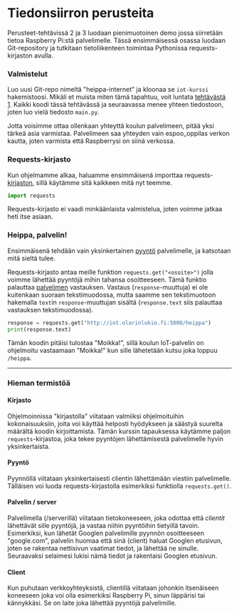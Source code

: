 # Tiedonsiirron perusteita
Perusteet-tehtävissä 2 ja 3 luodaan pienimuotoinen demo jossa
siirretään tietoa Raspberry Pi:stä palvelimelle. Tässä ensimmäisessä
osassa luodaan Git-repository ja tutkitaan tietoliikenteen toimintaa
Pythonissa requests-kirjaston avulla.

### Valmistelut
Luo uusi Git-repo nimeltä "heippa-internet" ja kloonaa se `iot-kurssi`
hakemistoosi. Mikäli et muista miten tämä tapahtuu, voit luntata
[tehtävästä 1](../perusteet-01/). Kaikki koodi tässä tehtävässä ja
seuraavassa menee yhteen tiedostoon, joten luo vielä tiedosto
`main.py`.

Jotta voisimme ottaa ollenkaan yhteyttä koulun palvelimeen, pitää yksi
tärkeä asia varmistaa. Palvelimeen saa yhteyden vain espoo_oppilas
verkon kautta, joten varmista että Raspberrysi on siinä verkossa.

### Requests-kirjasto
Kun ohjelmamme alkaa, haluamme ensimmäisenä importtaa
requests-[kirjaston](#kirjasto), sillä käytämme sitä kaikkeen mitä nyt teemme.

```python
import requests
```

Requests-kirjasto ei vaadi minkäänlaista valmistelua, joten voimme
jatkaa heti itse asiaan.

### Heippa, palvelin!
Ensimmäisenä tehdään vain yksinkertainen [pyyntö](#request) palvelimelle, ja
katsotaan mitä sieltä tulee.

Requests-kirjasto antaa meille funktion `requests.get("<osoite>")` jolla voimme
lähettää pyyntöjä mihin tahansa osoitteeseen. Tämä funktio palauttaa
[palvelimen](#server) vastauksen. Vastaus (`response`-muuttuja) ei 
ole kuitenkaan suoraan tekstimuodossa, mutta saamme sen tekstimuotoon 
hakemalla `text`in `response`-muuttujan sisältä (`response.text` siis 
palauttaa vastauksen tekstimuodossa).

```python
response = requests.get("http://iot.olarinlukio.fi:5000/heippa")
print(response.text)
```

Tämän koodin pitäisi tulostaa "Moikka!", sillä koulun IoT-palvelin on
ohjelmoitu vastaamaan "Moikka!" kun sille lähetetään kutsu joka loppuu
`/heippa`.

---
### Hieman termistöä
#### <a name="kirjasto"></a>Kirjasto
Ohjelmoinnissa "kirjastolla" viitataan valmiiksi ohjelmoituihin
kokonaisuuksiin, joita voi käyttää helposti hyödykseen ja säästyä
suurelta määrältä koodin kirjoittamista. Tämän kurssin tapauksessa
käytämme paljon `requests`-kirjastoa, joka tekee pyyntöjen
lähettämisestä palvelimelle hyvin yksinkertaista.

#### <a name="request"></a>Pyyntö
Pyynnöllä viitataan yksinkertaisesti clientin lähettämään viestiin
palvelimelle. Tälläisen voi luoda requests-kirjastolla esimerkiksi
funktiolla `requests.get()`.

#### <a name="server"></a>Palvelin / server
Palvelimella (/serverillä) viitataan tietokoneeseen, joka odottaa että
*clientit* lähettävät sille pyyntöjä, ja vastaa niihin pyyntöihin
tietyillä tavoin. Esimerkiksi, kun lähetät Googlen palvelimille
pyynnön osoitteeseen "google.com", palvelin huomaa että sinä (client)
haluat Googlen etusivun, joten se rakentaa nettisivun vaatimat tiedot,
ja lähettää ne sinulle. Seuraavaksi selaimesi lukisi nämä tiedot ja
rakentaisi Googlen etusivun.

#### <a name="client"></a>Client
Kun puhutaan verkkoyhteyksistä, clientillä viitataan johonkin
itsenäiseen koneeseen joka voi olla esimerkiksi Raspberry Pi, sinun
läppärisi tai kännykkäsi. Se on laite joka lähettää pyyntöjä
palvelimille.
